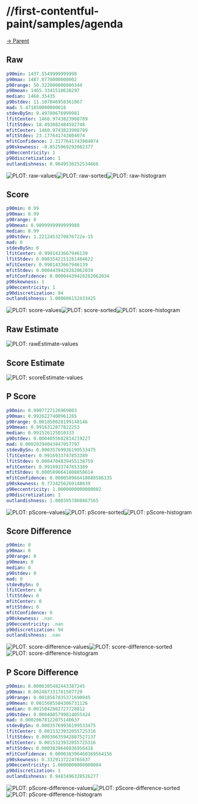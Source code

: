 
# //first-contentful-paint/samples/agenda

[→ Parent](../..)


## Raw


```yaml
p90min: 1437.5549999999998
p90max: 1487.8770000000002
p90range: 50.322000000000344
p90mean: 1465.3341510638297
median: 1468.35435
p90stdev: 11.107846958361067
mad: 5.471850000000018
stdevBySn: 9.49780676999981
lfitCenter: 1460.9743823908789
lfitStdev: 18.493082484592748
mfitCenter: 1460.9743823908789
mfitStdev: 23.177641743804074
mfitConfidence: 2.3177641743804074
p90skewness: -0.8525969292082377
p90eccentricity: 1
p90discretization: 1
outlandishness: 0.9849536252534666

```

![PLOT: raw-values](./raw/values.svg)![PLOT: raw-sorted](./raw/sorted.svg)![PLOT: raw-histogram](./raw/histogram.svg)
## Score


```yaml
p90min: 0.99
p90max: 0.99
p90range: 0
p90mean: 0.9899999999999988
median: 0.99
p90stdev: 1.2212453270876722e-15
mad: 0
stdevBySn: 0
lfitCenter: 0.9901433667946139
lfitStdev: 0.0003542151281484622
mfitCenter: 0.9901433667946139
mfitStdev: 0.0004439428282062034
mfitConfidence: 0.00004439428282062034
p90skewness: 1
p90eccentricity: 1
p90discretization: 94
outlandishness: 1.000606152433425

```

![PLOT: score-values](./score/values.svg)![PLOT: score-sorted](./score/sorted.svg)![PLOT: score-histogram](./score/histogram.svg)
## Raw Estimate

![PLOT: rawEstimate-values](./rawEstimate/values.svg)
## Score Estimate

![PLOT: scoreEstimate-values](./scoreEstimate/values.svg)
## P Score


```yaml
p90min: 0.9907727126969803
p90max: 0.9926227408961285
p90range: 0.001850028199148146
p90mean: 0.9916312877822253
median: 0.991526125010333
p90stdev: 0.0004055682814219227
mad: 0.00020294043847057797
stdevBySn: 0.00035769936199533475
lfitCenter: 0.9916933747853389
lfitStdev: 0.0004704839455138759
mfitCenter: 0.9916933747853389
mfitStdev: 0.0005896641808858614
mfitConfidence: 0.000058966418088586135
p90skewness: 0.7734256269148639
p90eccentricity: 1.0000000000000002
p90discretization: 1
outlandishness: 1.0003957860867565

```

![PLOT: pScore-values](./pScore/values.svg)![PLOT: pScore-sorted](./pScore/sorted.svg)![PLOT: pScore-histogram](./pScore/histogram.svg)
## Score Difference


```yaml
p90min: 0
p90max: 0
p90range: 0
p90mean: 0
median: 0
p90stdev: 0
mad: 0
stdevBySn: 0
lfitCenter: 0
lfitStdev: 0
mfitCenter: 0
mfitStdev: 0
mfitConfidence: 0
p90skewness: .nan
p90eccentricity: .nan
p90discretization: 94
outlandishness: .nan

```

![PLOT: score-difference-values](./score-difference/values.svg)![PLOT: score-difference-sorted](./score-difference/sorted.svg)![PLOT: score-difference-histogram](./score-difference/histogram.svg)
## P Score Difference


```yaml
p90min: 0.0006305482443387245
p90max: 0.002487331781507729
p90range: 0.0018567835371690045
p90mean: 0.0015685504306731126
median: 0.0015042862727728812
p90stdev: 0.0004005799814055424
mad: 0.00020678122075140637
stdevBySn: 0.00035769936199533475
lfitCenter: 0.0015323932055725316
lfitStdev: 0.00030635942887527137
mfitCenter: 0.0015323932055725316
mfitStdev: 0.0003839646036956416
mfitConfidence: 0.000038396460369564156
p90skewness: 0.3329137224765637
p90eccentricity: 1.0000000000000004
p90discretization: 1
outlandishness: 0.9483496328526277

```

![PLOT: pScore-difference-values](./pScore-difference/values.svg)![PLOT: pScore-difference-sorted](./pScore-difference/sorted.svg)![PLOT: pScore-difference-histogram](./pScore-difference/histogram.svg)